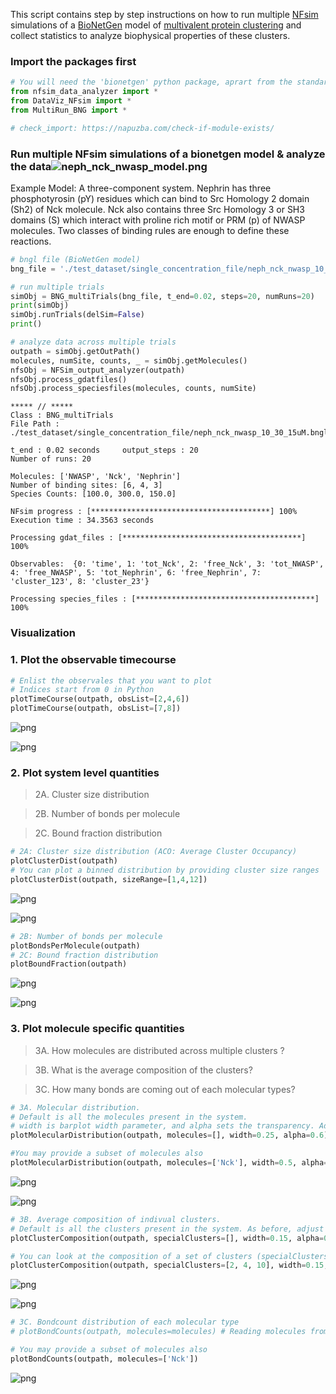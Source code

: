 This script contains step by step instructions on how to run multiple [NFsim](http://michaelsneddon.net/nfsim/) simulations of a [BioNetGen](https://bionetgen.org/) model of [multivalent protein clustering](https://elifesciences.org/articles/67176) and collect statistics to analyze biophysical properties of these clusters.

###  Import the packages first 


```python
# You will need the 'bionetgen' python package, aprart from the standard ones like numpy, matplotlib and pandas. 
from nfsim_data_analyzer import *
from DataViz_NFsim import * 
from MultiRun_BNG import * 

# check_import: https://napuzba.com/check-if-module-exists/
```

### Run multiple NFsim simulations of a bionetgen model & analyze the data![neph_nck_nwasp_model.png](attachment:neph_nck_nwasp_model.png)
Example Model: A three-component system. Nephrin has three phosphotyrosin (pY) residues which can bind to Src Homology 2 domain (Sh2) of Nck molecule. Nck also contains three Src Homology 3 or SH3 domains (S) which interact with proline rich motif or PRM (p) of NWASP molecules. Two classes of binding rules are enough to define these reactions.  


```python
# bngl file (BioNetGen model) 
bng_file = './test_dataset/single_concentration_file/neph_nck_nwasp_10_30_15uM.bngl'

# run multiple trials
simObj = BNG_multiTrials(bng_file, t_end=0.02, steps=20, numRuns=20)
print(simObj)
simObj.runTrials(delSim=False)
print()

# analyze data across multiple trials
outpath = simObj.getOutPath()
molecules, numSite, counts, _ = simObj.getMolecules()
nfsObj = NFSim_output_analyzer(outpath)
nfsObj.process_gdatfiles()
nfsObj.process_speciesfiles(molecules, counts, numSite)
```

    
    ***** // ***** 
    Class : BNG_multiTrials
    File Path : ./test_dataset/single_concentration_file/neph_nck_nwasp_10_30_15uM.bngl
    
    t_end : 0.02 seconds 	 output_steps : 20
    Number of runs: 20
    
    Molecules: ['NWASP', 'Nck', 'Nephrin']
    Number of binding sites: [6, 4, 3]
    Species Counts: [100.0, 300.0, 150.0]
    
    NFsim progress : [****************************************] 100%
    Execution time : 34.3563 seconds
    
    Processing gdat_files : [****************************************] 100%
    
    Observables:  {0: 'time', 1: 'tot_Nck', 2: 'free_Nck', 3: 'tot_NWASP', 4: 'free_NWASP', 5: 'tot_Nephrin', 6: 'free_Nephrin', 7: 'cluster_123', 8: 'cluster_23'}
    
    Processing species_files : [****************************************] 100%


### Visualization

### 1. Plot the observable timecourse


```python
# Enlist the observales that you want to plot
# Indices start from 0 in Python 
plotTimeCourse(outpath, obsList=[2,4,6])
plotTimeCourse(outpath, obsList=[7,8])
```


    
![png](output_7_0.png)
    



    
![png](output_7_1.png)
    


### 2. Plot system level quantities

> 2A. Cluster size distribution

> 2B. Number of bonds per molecule

> 2C. Bound fraction distribution


```python
# 2A: Cluster size distribution (ACO: Average Cluster Occupancy)
plotClusterDist(outpath)
# You can plot a binned distribution by providing cluster size ranges
plotClusterDist(outpath, sizeRange=[1,4,12])
```


    
![png](output_9_0.png)
    



    
![png](output_9_1.png)
    



```python
# 2B: Number of bonds per molecule
plotBondsPerMolecule(outpath)
# 2C: Bound fraction distribution
plotBoundFraction(outpath)
```


    
![png](output_10_0.png)
    



    
![png](output_10_1.png)
    


### 3. Plot molecule specific quantities

> 3A. How molecules are distributed across multiple clusters ?

> 3B. What is the average composition of the clusters? 

> 3C. How many bonds are coming out of each molecular types?



```python
# 3A. Molecular distribution.
# Default is all the molecules present in the system. 
# width is barplot width parameter, and alpha sets the transparency. Adjust these for visual clarity.
plotMolecularDistribution(outpath, molecules=[], width=0.25, alpha=0.6)

#You may provide a subset of molecules also
plotMolecularDistribution(outpath, molecules=['Nck'], width=0.5, alpha=0.8)
```


    
![png](output_12_0.png)
    



    
![png](output_12_1.png)
    



```python
# 3B. Average composition of indivual clusters. 
# Default is all the clusters present in the system. As before, adjust width and transparency (alpha) for visual clarity.
plotClusterComposition(outpath, specialClusters=[], width=0.15, alpha=0.5)

# You can look at the composition of a set of clusters (specialClusters) also
plotClusterComposition(outpath, specialClusters=[2, 4, 10], width=0.15, alpha=0.7)
```


    
![png](output_13_0.png)
    



    
![png](output_13_1.png)
    



```python
# 3C. Bondcount distribution of each molecular type 
# plotBondCounts(outpath, molecules=molecules) # Reading molecules from previous block

# You may provide a subset of molecules also
plotBondCounts(outpath, molecules=['Nck'])
```


    
![png](output_14_0.png)
    

